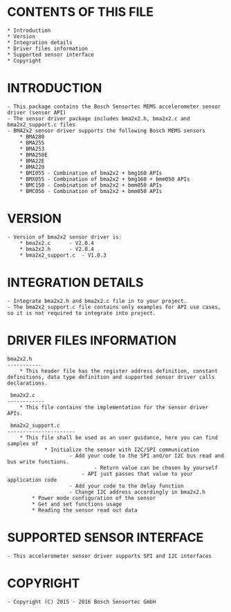 
CONTENTS OF THIS FILE
=======================
	* Introduction
	* Version
	* Integration details
	* Driver files information
	* Supported sensor interface
	* Copyright


INTRODUCTION
===============
	- This package contains the Bosch Sensortec MEMS accelerometer sensor driver (sensor API)
	- The sensor driver package includes bma2x2.h, bma2x2.c and bma2x2_support.c files
	- BMA2x2 sensor driver supports the following Bosch MEMS sensors
		* BMA280
		* BMA255
		* BMA253
		* BMA250E
		* BMA22E
		* BMA220
		* BMI055 - Combination of bma2x2 + bmg160 APIs
		* BMX055 - Combination of bma2x2 + bmg160 + bmm050 APIs
		* BMC150 - Combination of bma2x2 + bmm050 APIs
		* BMC056 - Combination of bma2x2 + bmm050 APIs

VERSION
=========
	- Version of bma2x2 sensor driver is:
		* bma2x2.c 		- V2.0.4
		* bma2x2.h 		- V2.0.4
		* bma2x2_support.c 	- V1.0.3

INTEGRATION DETAILS
=====================
	- Integrate bma2x2.h and bma2x2.c file in to your project.
	- The bma2x2_support.c file contains only examples for API use cases, so it is not required to integrate into project.

DRIVER FILES INFORMATION
===========================
	bma2x2.h
	-----------
		* This header file has the register address definition, constant definitions, data type definition and supported sensor driver calls declarations.

	 bma2x2.c
	------------
		* This file contains the implementation for the sensor driver APIs.

	 bma2x2_support.c
	----------------------
		* This file shall be used as an user guidance, here you can find samples of
    			* Initialize the sensor with I2C/SPI communication
        				- Add your code to the SPI and/or I2C bus read and bus write functions.
            					- Return value can be chosen by yourself
           					- API just passes that value to your application code
        				- Add your code to the delay function
        				- Change I2C address accordingly in bma2x2.h
   			* Power mode configuration of the sensor
   			* Get and set functions usage
			* Reading the sensor read out data

SUPPORTED SENSOR INTERFACE
====================================
	- This accelerometer sensor driver supports SPI and I2C interfaces


COPYRIGHT
===========
	- Copyright (C) 2015 - 2016 Bosch Sensortec GmbH

